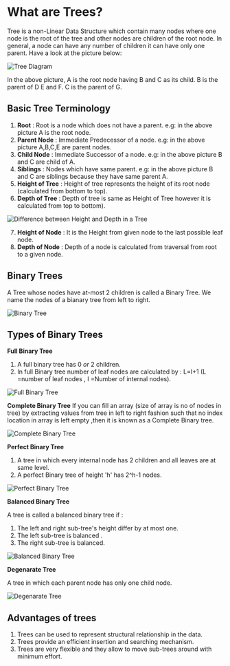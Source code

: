 # What are Trees?

Tree is a non-Linear Data Structure which contain many nodes where one node is the root of the tree and other nodes are children of the root node.
In general, a node can have any number of children it can have only one parent.
Have a look at the picture below:

![Tree Diagram](https://1.bp.blogspot.com/-9puzUDRgxzg/XkjfzfnrgiI/AAAAAAAAAdY/0Uar4Fk27DE2Y-RxIn5zVvaAnJ2qg_3swCLcBGAsYHQ/s400/structure-of-tree.jpeg)

In the above picture,
A is the root node having B and C as its child.
B is the parent of D E and F.
C is the parent of G.


## Basic Tree Terminology

1. **Root** : Root is a node which does not have a parent. e.g: in the above picture A is the root node.
2. **Parent Node** : Immediate Predecessor of a node. e.g: in the above picture A,B,C,E are parent nodes.
3. **Child Node** : Immediate Successor of a node. e.g: in the above picture B and C are child of A.
4. **Siblings** : Nodes which have same parent. e.g: in the above picture B and C are siblings because they have same parent A.
5. **Height of Tree** : Height of  tree represents the height of its root node (calculated from bottom to top).
6. **Depth of Tree** : Depth of tree is same as Height of Tree however it is calculated from top to bottom).

![Difference between Height and Depth in a Tree](https://1.bp.blogspot.com/-8ePcbTs2ruY/Xkjj3GUe7tI/AAAAAAAAAdk/Jvpvi-TI6ZYQtqGa9ak3WY9POzOrx_jowCEwYBhgL/s320/8yPi9.png "Difference between Height and Depth in a Tree")

7. **Height of Node** : It is the Height from given node to the last possible leaf node.
8. **Depth of Node** : Depth of a node is calculated from traversal from root to a given node. 




## Binary Trees

A Tree whose nodes have at-most 2 children is called a Binary Tree. We name the nodes of a bianary tree from left to right.

![Binary Tree](https://1.bp.blogspot.com/-VlgHtVzjVC8/Xkjkf27-VqI/AAAAAAAAAds/68YZqy3qEigecdK052YTKrGLQZ6tAVihACLcBGAsYHQ/s640/introduction-to-binary-trees-1.png "Binary Tree")



## Types of Binary Trees

**Full Binary Tree** 
 1. A full binary tree has 0 _or_ 2 children. 
 2. In full Binary tree number of leaf nodes are calculated by : L=I+1 (L =number of leaf nodes  ,  I =Number of internal nodes).

![Full Binary Tree](https://1.bp.blogspot.com/-3PS-ONW7RGk/XkjlqfpaTjI/AAAAAAAAAd4/2tu9JqCScdou6QHkHmB89BOXRtG6nJQkQCLcBGAsYHQ/s320/introduction-to-binary-trees-3.png "Full Binary Tree")

**Complete Binary Tree**
If you can fill an array (size of array is no of nodes in tree) by extracting values from tree in left to right fashion such that no index location in array is left empty ,then it is known as a Complete Binary tree. 

![Complete Binary Tree](https://1.bp.blogspot.com/-bVt4ZwfagX8/XkjmaHIrCTI/AAAAAAAAAeA/2uYXv0rT_JEEJE25orBonthCeGCQEvtgACLcBGAsYHQ/s400/introduction-to-binary-trees-5.png "Complete Binary Tree")

**Perfect Binary Tree**
  1. A tree in which every internal node has 2 children and all leaves are at same level.
  2. A perfect Binary tree of height 'h' has 2^h-1 nodes.

![Perfect Binary Tree](https://1.bp.blogspot.com/-3-oBArxcfhw/XkjnIYErzDI/AAAAAAAAAeM/aVH7szpdnholUz4uNzQUjLzrSZX_rm8TQCLcBGAsYHQ/s400/introduction-to-binary-trees-4.png "Perfect Binary Tree")


**Balanced Binary Tree**

A tree is called a balanced binary tree if :
 1. The left and right sub-tree's height differ by at most one.
 2. The left sub-tree is balanced .
 3. The right sub-tree is balanced.

 ![Balanced Binary Tree](https://1.bp.blogspot.com/-v-rdZBgk8mY/XkjnpRoFhDI/AAAAAAAAAeU/yTx8TT8YmEM6IBZ6bWg7EKHZkzFweiumQCLcBGAsYHQ/s640/introduction-to-binary-trees-6.png "Balanced Binary Tree")

**Degenarate Tree**

A tree in which each parent node has only one child node.

![Degenarate Tree](https://1.bp.blogspot.com/-XYiUA9Qt7vI/XkjoAvSVbbI/AAAAAAAAAec/Gk6ydeD9S6wCRpY57pDIN9DhjRmGg7OXQCLcBGAsYHQ/s320/introduction-to-binary-trees-7.png "Degenarate Tree")

## Advantages of trees
1. Trees can be used to represent structural relationship in the data.
2. Trees provide an efficient insertion and searching mechanism.
3. Trees are very flexible and they allow to move sub-trees around with minimum effort.